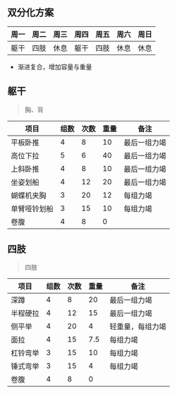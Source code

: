 

## 双分化方案

| 周一 | 周二 | 周三 | 周四 | 周五 | 周六 | 周日 |
| ---- | ---- | ---- | ---- | ---- | ---- | ---- |
| 躯干 | 四肢 | 休息 | 躯干 | 四肢 | 休息 | 休息 |

- 渐进复合，增加容量与重量

## 躯干

> 胸、背

| 项目         | 组数 | 次数 | 重量 | 备注         |
| ------------ | ---- | ---- | ---- | ------------ |
| 平板卧推     | 4    | 8    | 10   | 最后一组力竭 |
| 高位下拉     | 5    | 6    | 40   | 最后一组力竭 |
| 上斜卧推     | 4    | 8    | 10   | 最后一组力竭 |
| 坐姿划船     | 4    | 12   | 20   | 最后一组力竭 |
| 蝴蝶机夹胸   | 3    | 20   | 12   | 每组力竭     |
| 单臂哑铃划船 | 3    | 15   | 10   | 每组力竭     |
| 卷腹         | 4    | 8    | 0    |              |


## 四肢

> 四肢

| 项目     | 组数 | 次数 | 重量 | 备注             |
| -------- | ---- | ---- | ---- | ---------------- |
| 深蹲     | 4    | 8    | 20   | 最后一组力竭     |
| 半程硬拉 | 4    | 12   | 15   | 最后一组力竭     |
| 侧平举   | 4    | 20   | 4    | 轻重量，每组力竭 |
| 面拉     | 4    | 15   | 7.5  | 每组力竭         |
| 杠铃弯举 | 3    | 15   | 10   | 每组力竭         |
| 锤式弯举 | 3    | 15   | 4    | 每组力竭         |
| 卷腹     | 4    | 8    | 0    |                  |



